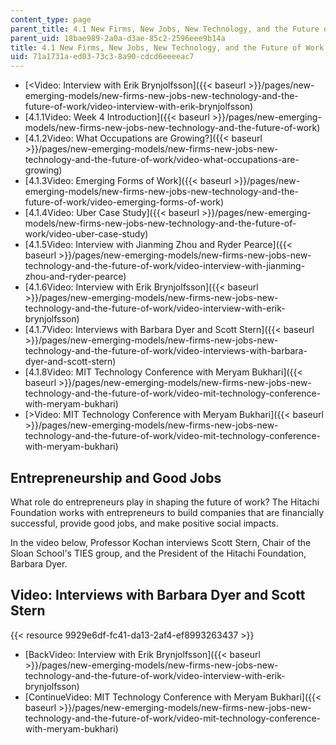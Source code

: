 ```yaml
---
content_type: page
parent_title: 4.1 New Firms, New Jobs, New Technology, and the Future of Work
parent_uid: 18bae989-2a0a-d3ae-85c2-2596eee9b14a
title: 4.1 New Firms, New Jobs, New Technology, and the Future of Work
uid: 71a1731a-ed03-73c3-8a90-cdcd6eeeeac7
---
```


*   [\<Video: Interview with Erik Brynjolfsson]({{< baseurl >}}/pages/new-emerging-models/new-firms-new-jobs-new-technology-and-the-future-of-work/video-interview-with-erik-brynjolfsson)
*   [4.1.1Video: Week 4 Introduction]({{< baseurl >}}/pages/new-emerging-models/new-firms-new-jobs-new-technology-and-the-future-of-work)
*   [4.1.2Video: What Occupations are Growing?]({{< baseurl >}}/pages/new-emerging-models/new-firms-new-jobs-new-technology-and-the-future-of-work/video-what-occupations-are-growing)
*   [4.1.3Video: Emerging Forms of Work]({{< baseurl >}}/pages/new-emerging-models/new-firms-new-jobs-new-technology-and-the-future-of-work/video-emerging-forms-of-work)
*   [4.1.4Video: Uber Case Study]({{< baseurl >}}/pages/new-emerging-models/new-firms-new-jobs-new-technology-and-the-future-of-work/video-uber-case-study)
*   [4.1.5Video: Interview with Jianming Zhou and Ryder Pearce]({{< baseurl >}}/pages/new-emerging-models/new-firms-new-jobs-new-technology-and-the-future-of-work/video-interview-with-jianming-zhou-and-ryder-pearce)
*   [4.1.6Video: Interview with Erik Brynjolfsson]({{< baseurl >}}/pages/new-emerging-models/new-firms-new-jobs-new-technology-and-the-future-of-work/video-interview-with-erik-brynjolfsson)
*   [4.1.7Video: Interviews with Barbara Dyer and Scott Stern]({{< baseurl >}}/pages/new-emerging-models/new-firms-new-jobs-new-technology-and-the-future-of-work/video-interviews-with-barbara-dyer-and-scott-stern)
*   [4.1.8Video: MIT Technology Conference with Meryam Bukhari]({{< baseurl >}}/pages/new-emerging-models/new-firms-new-jobs-new-technology-and-the-future-of-work/video-mit-technology-conference-with-meryam-bukhari)
*   [\>Video: MIT Technology Conference with Meryam Bukhari]({{< baseurl >}}/pages/new-emerging-models/new-firms-new-jobs-new-technology-and-the-future-of-work/video-mit-technology-conference-with-meryam-bukhari)

Entrepreneurship and Good Jobs
------------------------------

What role do entrepreneurs play in shaping the future of work? The Hitachi Foundation works with entrepreneurs to build companies that are financially successful, provide good jobs, and make positive social impacts.

In the video below, Professor Kochan interviews Scott Stern, Chair of the Sloan School's TIES group, and the President of the Hitachi Foundation, Barbara Dyer.  

Video: Interviews with Barbara Dyer and Scott Stern
---------------------------------------------------

{{< resource 9929e6df-fc41-da13-2af4-ef8993263437 >}}

*   [BackVideo: Interview with Erik Brynjolfsson]({{< baseurl >}}/pages/new-emerging-models/new-firms-new-jobs-new-technology-and-the-future-of-work/video-interview-with-erik-brynjolfsson)
*   [ContinueVideo: MIT Technology Conference with Meryam Bukhari]({{< baseurl >}}/pages/new-emerging-models/new-firms-new-jobs-new-technology-and-the-future-of-work/video-mit-technology-conference-with-meryam-bukhari)